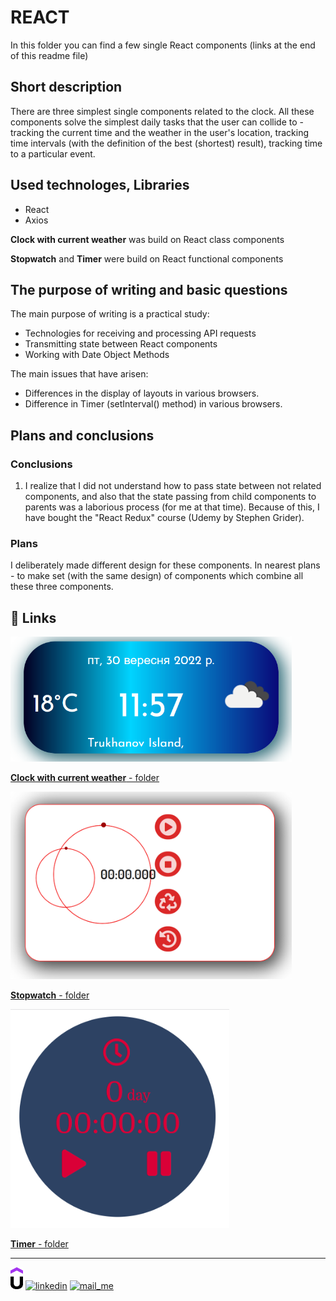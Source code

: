 # REACT

In this folder you can find a few single React components (links at the end of this readme file)

## Short description ##
There are three simplest single components related to the clock. All these components solve the simplest daily tasks that the user can collide to - tracking the current time and the weather in the user's location, tracking time intervals (with the definition of the best (shortest) result), tracking time to a particular event.

## Used technologes, Libraries ##
- React
- Axios 

**Clock with current weather** was build on React class components

**Stopwatch** and **Timer** were build on React functional components

## The purpose of writing and basic questions ##
The main purpose of writing is a practical study:
- Technologies for receiving and processing API requests
- Transmitting state between React components
- Working with Date Object Methods

The main issues that have arisen:
- Differences in the display of layouts in various browsers.
- Difference in Timer (setInterval() method) in various browsers.

## Plans and conclusions ##
### Conclusions ###
1. I realize that I did not understand how to pass state between not related components, and also that the state passing from child components to parents was a laborious process (for me at that time). Because of this, I have bought the "React Redux" course (Udemy by Stephen Grider).

### Plans
I deliberately made different design for these components. In nearest plans - to make set (with the same design) of components which combine all these three components.

## 🔗 Links

<a href="https://github.com/MekhAnd/Practice/tree/main/React%20components/clock-with-weather" ><img src="../Stuff/img/Clock_weather.png" width="450" height="200" /></a>

<a href="https://github.com/MekhAnd/Practice/tree/main/React%20components/clock-with-weather" >**Clock with current weather** - folder</a>

<!-- [**README.md** - file](clock-with-weather/README.md) -->

<a href="https://github.com/MekhAnd/Practice/tree/main/React%20components/stopwatch" ><img src="../Stuff/img/Stopwatch.png" width="450" height="300" /></a>

<a href="https://github.com/MekhAnd/Practice/tree/main/React%20components/stopwatch" >**Stopwatch** - folder</a>

<!-- [**README.md** - file](stopwatch/README.md) -->

<a href="https://github.com/MekhAnd/Practice/tree/main/React%20components/timer" ><img src="../Stuff/img/Timer.png" width="350" height="350" /></a>

<a href="https://github.com/MekhAnd/Practice/tree/main/React%20components/timer" >**Timer** - folder</a>

<!-- [**README.md** - file](timer/README.md) -->

<hr>

<a href="https://github.com/MekhAnd/Practice/tree/main/React%20components/clock-with-weather" ><img src="../Stuff/img/pngwing.com(3).png" width="20" height="35" /></a>
[![linkedin](https://cdn-icons-png.flaticon.com/32/665/665212.png)](https://www.linkedin.com/in/andrey-mekhanich/)
[![mail_me](https://cdn-icons-png.flaticon.com/32/665/665210.png)](mailto:andrii.mekhanich@gmail.com?subject=[GitHub]%20Importantly)